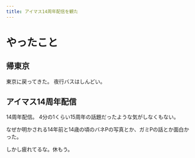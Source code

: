 ```yaml
---
title: アイマス14周年配信を観た
---
```


# やったこと

## 帰東京

東京に戻ってきた。
夜行バスはしんどい。

## アイマス14周年配信

14周年配信。
4分の1くらい15周年の話題だったような気がしなくもない。

なぜか明かされる14年前と14歳の頃のバネPの写真とか、ガミPの話とか面白かった。

しかし疲れてるな。休もう。
